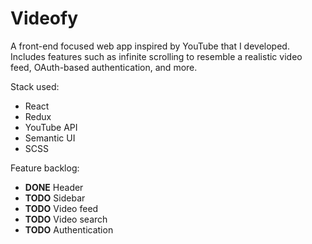 # Videofy

A front-end focused web app inspired by YouTube that I developed. Includes features such as infinite scrolling to resemble a realistic video feed, OAuth-based authentication, and more.

Stack used:

- React
- Redux
- YouTube API
- Semantic UI
- SCSS

Feature backlog:

- **DONE** Header
- **TODO** Sidebar
- **TODO** Video feed
- **TODO** Video search
- **TODO** Authentication
